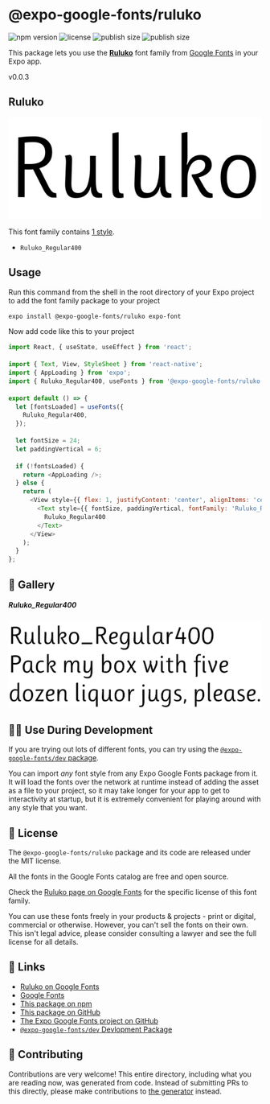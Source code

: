 # @expo-google-fonts/ruluko

![npm version](https://flat.badgen.net/npm/v/@expo-google-fonts/ruluko)
![license](https://flat.badgen.net/github/license/expo/google-fonts)
![publish size](https://flat.badgen.net/packagephobia/install/@expo-google-fonts/ruluko)
![publish size](https://flat.badgen.net/packagephobia/publish/@expo-google-fonts/ruluko)

This package lets you use the [**Ruluko**](https://fonts.google.com/specimen/Ruluko) font family from [Google Fonts](https://fonts.google.com/) in your Expo app.

v0.0.3

## Ruluko

![Ruluko](./font-family.png)

This font family contains [1 style](#-gallery).

- `Ruluko_Regular400`

## Usage

Run this command from the shell in the root directory of your Expo project to add the font family package to your project
```sh
expo install @expo-google-fonts/ruluko expo-font
```

Now add code like this to your project
```js
import React, { useState, useEffect } from 'react';

import { Text, View, StyleSheet } from 'react-native';
import { AppLoading } from 'expo';
import { Ruluko_Regular400, useFonts } from '@expo-google-fonts/ruluko';

export default () => {
  let [fontsLoaded] = useFonts({
    Ruluko_Regular400,
  });

  let fontSize = 24;
  let paddingVertical = 6;

  if (!fontsLoaded) {
    return <AppLoading />;
  } else {
    return (
      <View style={{ flex: 1, justifyContent: 'center', alignItems: 'center' }}>
        <Text style={{ fontSize, paddingVertical, fontFamily: 'Ruluko_Regular400' }}>
          Ruluko_Regular400
        </Text>
      </View>
    );
  }
};

```

## 🔡 Gallery

##### Ruluko_Regular400
![Ruluko_Regular400](./518872494d9916ac67c11f0d33a4e68e70201fcd2c5edc6925985bfb1a22a9c4.ttf.png)


## 👩‍💻 Use During Development

If you are trying out lots of different fonts, you can try using the [`@expo-google-fonts/dev` package](https://github.com/expo/google-fonts/tree/master/font-packages/dev#readme).

You can import *any* font style from any Expo Google Fonts package from it. It will load the fonts
over the network at runtime instead of adding the asset as a file to your project, so it may take longer
for your app to get to interactivity at startup, but it is extremely convenient
for playing around with any style that you want.

## 📖 License

The `@expo-google-fonts/ruluko` package and its code are released under the MIT license.

All the fonts in the Google Fonts catalog are free and open source.

Check the [Ruluko page on Google Fonts](https://fonts.google.com/specimen/Ruluko) for the specific license of this font family.

You can use these fonts freely in your products & projects - print or digital, commercial or otherwise. However, you can't sell the fonts on their own. This isn't legal advice, please consider consulting a lawyer and see the full license for all details.

## 🔗 Links

- [Ruluko on Google Fonts](https://fonts.google.com/specimen/Ruluko)
- [Google Fonts](https://fonts.google.com/)
- [This package on npm](https://www.npmjs.com/package/@expo-google-fonts/ruluko)
- [This package on GitHub](https://github.com/expo/google-fonts/tree/master/font-packages/ruluko)
- [The Expo Google Fonts project on GitHub](https://github.com/expo/google-fonts)
- [`@expo-google-fonts/dev` Devlopment Package](https://github.com/expo/google-fonts/tree/master/font-packages/dev)


## 🤝 Contributing

Contributions are very welcome! This entire directory, including what you are reading now, was generated from code. Instead of submitting PRs to this directly, please make contributions to [the generator](https://github.com/expo/google-fonts/tree/master/packages/generator) instead.
